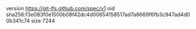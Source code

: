 version https://git-lfs.github.com/spec/v1
oid sha256:f3e083f0e1500b08f42dc4d00654158517ad7a6669f6fb3c947ad4d00b341c74
size 7244

